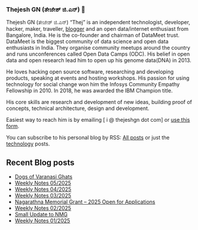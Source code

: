 ### Thejesh GN (ತೇಜೇಶ್ ಜಿ.ಎನ್) 👋

Thejesh GN (ತೇಜೇಶ್ ಜಿ.ಎನ್) “Thej” is an independent technologist, developer, hacker, maker, traveller, [blogger](https://thejeshgn.com/) and an open data/internet enthusiast from Bangalore, India. He is the co-founder and chairman of DataMeet trust. DataMeet is the biggest community of data science and open data enthusiasts in India. They organise community meetups around the country and runs unconferences called Open Data Camps (ODC). His belief in open data and open research lead him to open up his genome data(DNA) in 2013.

He loves hacking open source software, researching and developing products, speaking at events and hosting workshops. His passion for using technology for social change won him the Infosys Community Empathy Fellowship in 2010. In 2018, he was awarded the IBM Champion title.

His core skills are research and development of new ideas, building proof of concepts, technical architecture, design and development.

Easiest way to reach him is by emailing [ i @ thejeshgn dot com] or [use this form](https://thejeshgn.com/contact/).

You can subscribe to his personal blog by RSS: [All posts](https://feeds.thejeshgn.com/thejeshgn) or just the [technology](https://feeds.thejeshgn.com/technology) posts.

## Recent Blog posts
<!-- BLOG-POST-LIST:START -->
- [Dogs of Varanasi Ghats](https://thejeshgn.com/2025/02/01/dogs-of-varanasi-ghats/)
- [Weekly Notes 05/2025](https://thejeshgn.com/2025/01/31/weekly-notes-05-2025/)
- [Weekly Notes 04/2025](https://thejeshgn.com/2025/01/24/weekly-notes-04-2025/)
- [Weekly Notes 03/2025](https://thejeshgn.com/2025/01/17/weekly-notes-03-2025/)
- [Nagarathna Memorial Grant – 2025 Open for Applications](https://thejeshgn.com/2025/01/15/nagarathna-memorial-grant-2025-open-for-applications/)
- [Weekly Notes 02/2025](https://thejeshgn.com/2025/01/10/weekly-notes-02-2025/)
- [Small Update to NMG](https://thejeshgn.com/2025/01/08/small-update-to-nmg/)
- [Weekly Notes 01/2025](https://thejeshgn.com/2025/01/03/weekly-notes-01-2025/)
<!-- BLOG-POST-LIST:END -->
